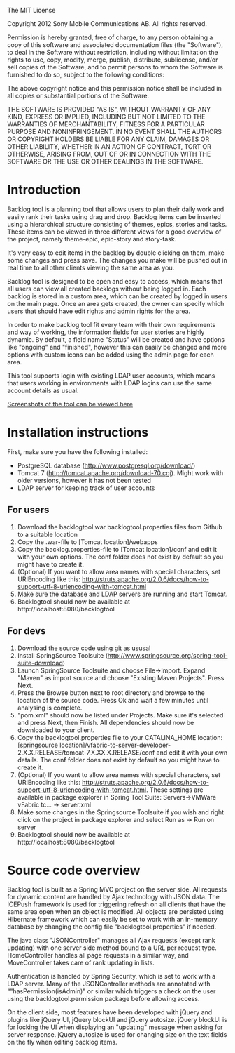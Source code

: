 The MIT License

Copyright 2012 Sony Mobile Communications AB. All rights reserved.

Permission is hereby granted, free of charge, to any person obtaining a copy
of this software and associated documentation files (the "Software"), to deal
in the Software without restriction, including without limitation the rights
to use, copy, modify, merge, publish, distribute, sublicense, and/or sell
copies of the Software, and to permit persons to whom the Software is
furnished to do so, subject to the following conditions:

The above copyright notice and this permission notice shall be included in
all copies or substantial portions of the Software.

THE SOFTWARE IS PROVIDED "AS IS", WITHOUT WARRANTY OF ANY KIND, EXPRESS OR
IMPLIED, INCLUDING BUT NOT LIMITED TO THE WARRANTIES OF MERCHANTABILITY,
FITNESS FOR A PARTICULAR PURPOSE AND NONINFRINGEMENT. IN NO EVENT SHALL THE
AUTHORS OR COPYRIGHT HOLDERS BE LIABLE FOR ANY CLAIM, DAMAGES OR OTHER
LIABILITY, WHETHER IN AN ACTION OF CONTRACT, TORT OR OTHERWISE, ARISING FROM,
OUT OF OR IN CONNECTION WITH THE SOFTWARE OR THE USE OR OTHER DEALINGS IN
THE SOFTWARE.

Introduction
============

Backlog tool is a planning tool that allows users to plan their daily work and easily rank their tasks using drag and drop. Backlog items can be inserted using a hierarchical structure consisting of themes, epics, stories and tasks. These items can be viewed in three different views for a good overview of the project, namely theme-epic, epic-story and story-task. 

It's very easy to edit items in the backlog by double clicking on them, make some changes and press save. The changes you make will be pushed out in real time to all other clients viewing the same area as you.

Backlog tool is designed to be open and easy to access, which means that all users can view all created backlogs without being logged in. Each backlog is stored in a custom area, which can be created by logged in users on the main page. Once an area gets created, the owner can specify which users that should have edit rights and admin rights for the area.

In order to make backlog tool fit every team with their own requirements and way of working, the information fields for user stories are highly dynamic. By default, a field name "Status" will be created and have options like "ongoing" and "finished", however this can easily be changed and more options with custom icons can be added using the admin page for each area.

This tool supports login with existing LDAP user accounts, which means that users working in environments with LDAP logins can use the same account details as usual.

[Screenshots of the tool can be viewed here](https://github.com/sonyericssondev/BacklogTool/wiki/Screenshots)

Installation instructions
=========================

First, make sure you have the following installed:
* PostgreSQL database (http://www.postgresql.org/download/)
* Tomcat 7 (http://tomcat.apache.org/download-70.cgi). Might work with older versions, however it has not been tested
* LDAP server for keeping track of user accounts

For users
---------
1. Download the backlogtool.war backlogtool.properties files from Github to a suitable location
2. Copy the .war-file to [Tomcat location]/webapps
3. Copy the backlog.properties-file to [Tomcat location]/conf and edit it with your own options. The conf folder does not exist by default so you might have to create it.
4. (Optional) If you want to allow area names with special characters, set URIEncoding like this: http://struts.apache.org/2.0.6/docs/how-to-support-utf-8-uriencoding-with-tomcat.html
5. Make sure the database and LDAP servers are running and start Tomcat.
6. Backlogtool should now be available at http://localhost:8080/backlogtool

For devs
--------
1. Download the source code using git as ususal
2. Install SpringSource Toolsuite (http://www.springsource.org/spring-tool-suite-download)
3. Launch SpringSource Toolsuite and choose File->Import. Expand "Maven" as import source and choose "Existing Maven Projects". Press Next.
4. Press the Browse button next to root directory and browse to the location of the source code. Press Ok and wait a few minutes until analysing is complete.
5. "pom.xml" should now be listed under Projects. Make sure it's selected and press Next, then Finish.
All dependencies should now be downloaded to your client.
6. Copy the backlogtool.properties file to your CATALINA_HOME location: [springsource location]/vfabric-tc-server-developer-2.X.X.RELEASE/tomcat-7.X.XX.X.RELEASE/conf and edit it with your own details. The conf folder does not exist by default so you might have to create it.
7. (Optional) If you want to allow area names with special characters, set URIEncoding like this: http://struts.apache.org/2.0.6/docs/how-to-support-utf-8-uriencoding-with-tomcat.html. These settings are available in package explorer in Spring Tool Suite: Servers->VMWare vFabric tc... -> server.xml
8. Make some changes in the Springsource Toolsuite if you wish and right click on the project in package explorer and select Run as -> Run on server
9. Backlogtool should now be available at http://localhost:8080/backlogtool


Source code overview
====================

Backlog tool is built as a Spring MVC project on the server side. All requests for dynamic content are handled by Ajax technology with JSON data. The ICEPush framework is used for triggering refresh on all clients that have the same area open when an object is modified. All objects are persisted using Hibernate framework which can easily be set to work with an in-memory database by changing the config file "backlogtool.properties" if needed.

The java class "JSONController" manages all Ajax requests (except rank updating) with one server side method bound to a URL per request type. HomeController handles all page requests in a similar way, and MoveController takes care of rank updating in lists.

Authentication is handled by Spring Security, which is set to work with a LDAP server. Many of the JSONController methods are annotated with “"hasPermission(isAdmin)" or similar which triggers a check on the user using the backlogtool.permission package before allowing access.

On the client side, most features have been developed with jQuery and plugins like jQuery UI, jQuery blockUI and jQuery autosize. jQuery blockUI is for locking the UI when displaying an "updating" message when asking for server response. jQuery autosize is used for changing size on the text fields on the fly when editing backlog items.

